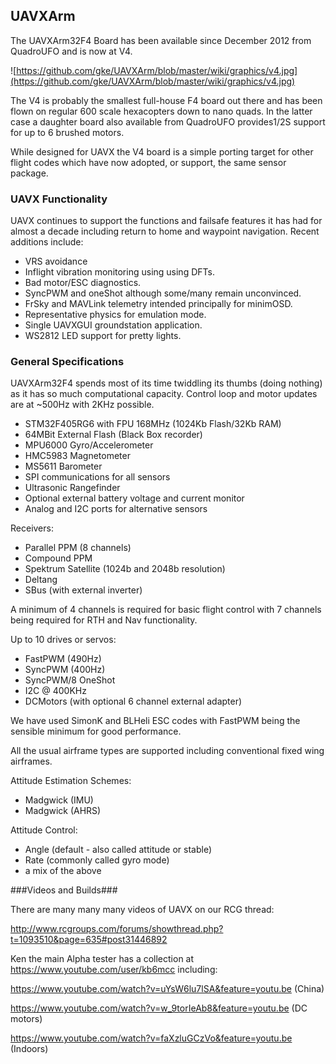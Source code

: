 ## UAVXArm ##

The UAVXArm32F4 Board has been available since December 2012 from QuadroUFO and is now at V4.

![https://github.com/gke/UAVXArm/blob/master/wiki/graphics/v4.jpg](https://github.com/gke/UAVXArm/blob/master/wiki/graphics/v4.jpg)

The V4 is probably the smallest full-house F4 board out there and has been flown on regular 600 scale hexacopters down to nano quads. In the latter case a daughter board also available from QuadroUFO provides1/2S support for up to 6 brushed motors.

While designed for UAVX the V4 board is a simple porting target for other flight codes which have now adopted, or support, the same sensor package.

### UAVX Functionality ###

UAVX continues to support the functions and failsafe features it has had for almost a decade including return to home and waypoint navigation. Recent additions include:

  * VRS avoidance
  * Inflight vibration monitoring using using DFTs.
  * Bad motor/ESC diagnostics.
  * SyncPWM and oneShot although some/many remain unconvinced.
  * FrSky and MAVLink telemetry intended principally for minimOSD.
  * Representative physics for emulation mode.
  * Single UAVXGUI groundstation application.
  * WS2812 LED support for pretty lights.

### General Specifications ###

UAVXArm32F4 spends most of its time twiddling its thumbs (doing nothing) as it has so much computational capacity. Control loop and motor updates are at ~500Hz with 2KHz possible.

  * STM32F405RG6 with FPU 168MHz (1024Kb Flash/32Kb RAM)
  * 64MBit External Flash (Black Box recorder)
  * MPU6000 Gyro/Accelerometer
  * HMC5983 Magnetometer
  * MS5611 Barometer
  * SPI communications for all sensors
  * Ultrasonic Rangefinder
  * Optional external battery voltage and current monitor
  * Analog and I2C ports for alternative sensors

Receivers:

  * Parallel PPM (8 channels)
  * Compound PPM
  * Spektrum Satellite (1024b and 2048b resolution)
  * Deltang
  * SBus (with external inverter)

A minimum of 4 channels is required for basic flight control with 7 channels being required for RTH and Nav functionality.

Up to 10 drives or servos:

  * FastPWM (490Hz)
  * SyncPWM (400Hz)
  * SyncPWM/8 OneShot 
  * I2C @ 400KHz
  * DCMotors (with optional 6 channel external adapter)

We have used SimonK and BLHeli ESC codes with FastPWM being the sensible minimum for good performance.

All the usual airframe types are supported including conventional fixed wing airframes. 

Attitude Estimation Schemes:

  * Madgwick (IMU)
  * Madgwick (AHRS)

Attitude Control:

  * Angle (default - also called attitude or stable)
  * Rate (commonly called gyro mode)
  * a mix of the above

###Videos and Builds###

There are many many many videos of UAVX on our RCG thread:

http://www.rcgroups.com/forums/showthread.php?t=1093510&page=635#post31446892

Ken the main Alpha tester has a collection at https://www.youtube.com/user/kb6mcc including:

https://www.youtube.com/watch?v=uYsW6lu7lSA&feature=youtu.be (China)

https://www.youtube.com/watch?v=w_9torIeAb8&feature=youtu.be (DC motors)

https://www.youtube.com/watch?v=faXzluGCzVo&feature=youtu.be (Indoors)





